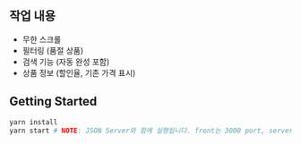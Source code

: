 ## 작업 내용
- 무한 스크롤
- 필터링 (품절 상품)
- 검색 기능 (자동 완성 포함)
- 상품 정보 (할인율, 기존 가격 표시)

## Getting Started

```bash
yarn install
yarn start # NOTE: JSON Server와 함께 실행됩니다. front는 3000 port, server는 3001 port입니다.
```
